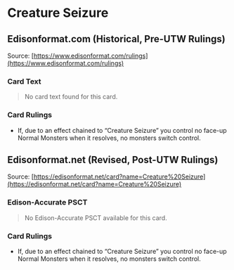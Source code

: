 # Creature Seizure

## Edisonformat.com (Historical, Pre-UTW Rulings)

Source: [https://www.edisonformat.com/rulings](https://www.edisonformat.com/rulings)

### Card Text

> No card text found for this card.

### Card Rulings

*   If, due to an effect chained to “Creature Seizure” you control no face-up Normal Monsters when it resolves, no monsters switch control.

## Edisonformat.net (Revised, Post-UTW Rulings)

Source: [https://edisonformat.net/card?name=Creature%20Seizure](https://edisonformat.net/card?name=Creature%20Seizure)

### Edison-Accurate PSCT

> No Edison-Accurate PSCT available for this card.

### Card Rulings

*   If, due to an effect chained to “Creature Seizure” you control no face-up Normal Monsters when it resolves, no monsters switch control.
            